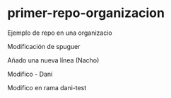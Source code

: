 # primer-repo-organizacion
Ejemplo de repo en una organizacio

Modificación de spuguer

Añado una nueva línea (Nacho)


Modifico - Dani

Modifico en rama dani-test


